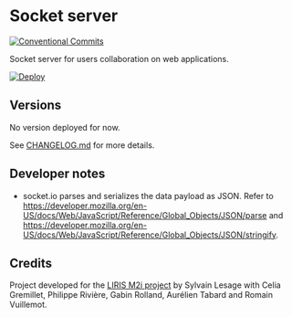 # Socket server

[![Conventional Commits](https://img.shields.io/badge/Conventional%20Commits-1.0.0-yellow.svg)](https://conventionalcommits.org)

Socket server for users collaboration on web applications.

[![Deploy](https://www.herokucdn.com/deploy/button.svg)](https://heroku.com/deploy)

## Versions

No version deployed for now.

See [CHANGELOG.md](./CHANGELOG.md) for more details.

## Developer notes

- socket.io parses and serializes the data payload as JSON. Refer to
  https://developer.mozilla.org/en-US/docs/Web/JavaScript/Reference/Global_Objects/JSON/parse
  and
  https://developer.mozilla.org/en-US/docs/Web/JavaScript/Reference/Global_Objects/JSON/stringify.

## Credits

Project developed for the [LIRIS M2i project](https://projet.liris.cnrs.fr/mi2/)
by Sylvain Lesage with Celia Gremillet, Philippe Rivière, Gabin Rolland,
Aurélien Tabard and Romain Vuillemot.
